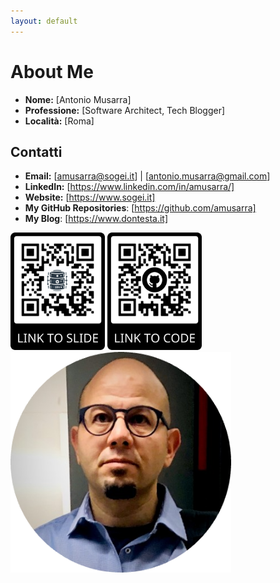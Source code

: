 ```yaml
---
layout: default
---
```


# About Me

- **Nome:** [Antonio Musarra]
- **Professione:** [Software Architect, Tech Blogger]
- **Località:** [Roma]

## Contatti

- **Email:** [amusarra@sogei.it] | [antonio.musarra@gmail.com]
- **LinkedIn:** [https://www.linkedin.com/in/amusarra/]
- **Website:** [https://www.sogei.it]
- **My GitHub Repositories**: [https://github.com/amusarra]
- **My Blog**: [https://www.dontesta.it]

<div class="top-70% absolute right--10% flex w-90">
    <img src="/images/qr_code_to_slide.png" width="30%" height="30%">
    <img src="/images/qr_code_link_to_code.png" width="30%" height="30%">
</div>

<div class="top-5% absolute left-75%">
    <img src="/images/foto_profilo.png" width="70%" height="70%">
</div>
